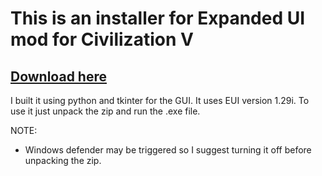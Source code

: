 # This is an installer for Expanded UI mod for Civilization V
## [Download here](https://github.com/Kir4R00t/EUI_KiraInstaller/raw/main/EUI_KiraInstaller.zip)
I built it using python and tkinter for the GUI. It uses EUI version 1.29i.
To use it just unpack the zip and run the .exe file.

NOTE:
- Windows defender may be triggered so I suggest turning it off before unpacking the zip.

